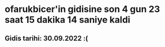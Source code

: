 # ofarukbicer'in gidisine son 4 gun 23 saat 15 dakika 14 saniye kaldi

## Gidis tarihi: 30.09.2022 :(